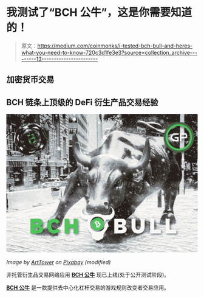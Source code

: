 # 我测试了“BCH 公牛”，这是你需要知道的！

> 原文：<https://medium.com/coinmonks/i-tested-bch-bull-and-heres-what-you-need-to-know-720c3d1fe3e3?source=collection_archive---------13----------------------->

## 加密货币交易

## BCH 链条上顶级的 DeFi 衍生产品交易经验

![](img/3df7b1674f9e536a7d194c2ea9f8be47.png)

*Image by* [*ArtTower*](https://pixabay.com/users/arttower-5337/) *on* [*Pixabay*](https://pixabay.com/photos/usa-new-york-wall-street-bull-3004860/) *(modified)*

非托管衍生品交易网络应用 [**BCH 公牛**](https://bchbull.com/) 现已上线(处于公开测试阶段)。

[**BCH 公牛**](https://bchbull.com/) 是一款提供去中心化杠杆交易的游戏规则改变者交易应用。